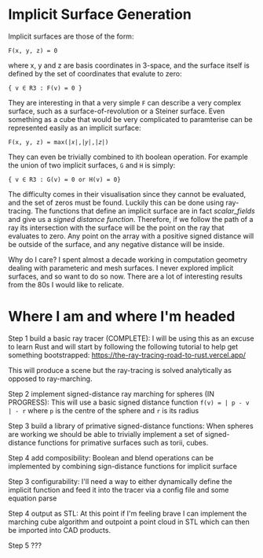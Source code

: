 # Implicit Surface Generation

Implicit surfaces are those of the form:
```
F(x, y, z) = 0
```

where x, y and z are basis coordinates in 3-space, and the surface itself is defined by the set of coordinates that evalute to zero:
```
{ v ∈ R3 : F(v) = 0 }
```

They are interesting in that a very simple `F` can describe a very complex surface, such as a surface-of-revolution or a Steiner surface. Even something as a cube that would be very complicated to paramterise can be represented easily as an implicit surface:
```
F(x, y, z) = max(|𝑥|,|𝑦|,|𝑧|)
```

They can even be trivially combined to ith boolean operation. For example the union of two implicit surfaces, `G` and `H` is simply:
```
{ v ∈ R3 : G(v) = 0 or H(v) = 0}
```

The difficulty comes in their visualisation since they cannot be evaluated, and the set of zeros must be found. Luckily this can be done using ray-tracing. The functions that define an implicit surface are in fact _scalar_fields_ and give us a _signed distance function_. Therefore, if we follow the path of a ray its intersection with the surface will be the point on the ray that evaluates to zero. Any point on the array with a positive signed distance will be outside of the surface, and any negative distance will be inside.

Why do I care? I spent almost a decade working in computation geometry dealing with parameteric and mesh surfaces. I never explored implicit surfaces, and so want to do so now. There are a lot of interesting results from the 80s I would like to relicate.

# Where I am and where I'm headed

Step 1 build a basic ray tracer (COMPLETE):
I will be using this as an excuse to learn Rust and will start by following the following tutorial to help get something bootstrapped: https://the-ray-tracing-road-to-rust.vercel.app/

This will produce a scene but the ray-tracing is solved analytically as opposed to ray-marching.

Step 2 implement signed-distance ray marching for spheres (IN PROGRESS):
This will use a basic signed distance function `f(v) = | p - v | - r` where `p` is the centre of the sphere and `r` is its radius

Step 3 build a library of primative signed-distance functions:
When spheres are working we should be able to trivially implement a set of signed-distance functions for primative surfaces such as torii, cubes.

Step 4 add composibility:
Boolean and blend operations can be implemented by combining sign-distance functions for implicit surface

Step 3 configurability:
I'll need a way to either dynamically define the implicit function and feed it into the tracer via a config file and some equation parse

Step 4 output as STL:
At this point if I'm feeling brave I can implement the marching cube algorithm and outpoint a point cloud in STL which can then be imported into CAD products.


Step 5 ???




